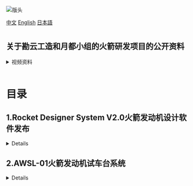 ![版头](https://github.com/Kanyon-industries/Rocket/assets/57067525/6e2cb0eb-2c65-4690-af21-c2a6f7591098)

[中文](README.md "中文") [English](eng-README.md "English") [日本語](jp-README.md "日本語")

#

## 关于勘云工造和月都小组的火箭研发项目的公开资料
<details>
<summary>视频资料</summary>
【RD-01】500N发烟硝酸-Tonka250液体火箭发动机  →  https://www.bilibili.com/video/BV1CW411C7Dg
<br>
【RD-02】2000N液氧-煤油液体火箭发动机  →  https://www.bilibili.com/video/BV17J411b7Tz
</details>

<br>

# 目录
## 1.Rocket Designer System V2.0火箭发动机设计软件发布
<details>
<br>

**[下载](https://github.com/Kanyon-industries/Rocket/releases/download/RDS/Rocket.Designer.System.v2.0.exe)**
<br>
### 面向所有业余火箭爱好者永久免费使用
<br>
此软件由猎鹰和黄斯基共同开发。猎鹰已于2023年3月去世，谨以此纪念他的贡献。
<br>
此软件旨在为火箭研究初学者提供ansys之类专业软件的下位替代，软件支持固体|液体|固液混合三种类型发动机的综合计算功能。同时拥有力学分析，部分内弹道模拟，燃速分析，法兰计算等功能。
<br>

### 固体火箭发动机计算

<br>

![固体火箭](https://github.com/Kanyon-industries/Rocket/assets/57067525/c2335d6c-0698-49b4-8769-c6bfdf08d1f8)

<br>

### 液体火箭发动机计算
<br>

![液体火箭](https://github.com/Kanyon-industries/Rocket/assets/57067525/504e83a1-7a5b-41b9-a5af-1c1d027cb14c)
![液1](https://github.com/Kanyon-industries/Rocket/assets/57067525/e02f44f5-075d-434b-8181-e12b07ecb59d)
![液2](https://github.com/Kanyon-industries/Rocket/assets/57067525/2e27f5d9-5f39-4771-94a4-266b8ecc698e)


### 固液混合火箭发动机计算
<br>

![固液混合](https://github.com/Kanyon-industries/Rocket/assets/57067525/269648d0-714f-4ee7-bf35-52a5d058782e)
![固液1](https://github.com/Kanyon-industries/Rocket/assets/57067525/30723908-1b0d-4fb8-bbf5-7678e311a6f1)
![固液2](https://github.com/Kanyon-industries/Rocket/assets/57067525/0bd94fe6-2305-4174-a8bc-ac09cd73d77f)

<br>

### 其他综合计算
<br>

![综合计算](https://github.com/Kanyon-industries/Rocket/assets/57067525/bdc33717-64c0-4db2-9ab3-4c8a2a877fe3)
![气瓶计算](https://github.com/Kanyon-industries/Rocket/assets/57067525/2a5ea54a-b231-45a5-b19d-eecd199c0d5d)
![力学分析](https://github.com/Kanyon-industries/Rocket/assets/57067525/5c2346a4-39ca-45c9-a62d-9eed98c891da)
![管质量计算](https://github.com/Kanyon-industries/Rocket/assets/57067525/22551612-345c-4c67-9569-dac34e7a3092)
![法兰计算](https://github.com/Kanyon-industries/Rocket/assets/57067525/2595402b-efed-48fd-9d96-e28cd3addeb0)
![落压计算](https://github.com/Kanyon-industries/Rocket/assets/57067525/a6536367-d322-45ef-b3b7-5ce9f31594dc)
</details>

## 2.AWSL-01火箭发动机试车台系统
<details>
<br>

**[下载](https://github.com/Kanyon-industries/Rocket/releases/download/AWSL/AWSL-01.Rocket.Engine.Test.Stand.System.zip)**
<br>
### 面向所有业余火箭爱好者永久免费使用
<br>
此系统由陈科帝和kk共同开发。
<br>
本试车台使用铝型材和激光切割q235钢板作为模块化基础架构，使用透明聚碳酸酯板作为防爆插板，可以有效防止实验事故对人员以及设备造成伤害
<br>
系统基于stm32开发，包含压力采集，实时显示，无线数传，数据存储以及无线点火系统，阀门控制系统
<br>
可通过遥控器完成带有密码保险的点火，急停以及更多自定义拓展功能
<br>
测力系统的采样率最大可达到80HZ，并且通过内置sd卡进行实时存储，在实验的任何时刻都可以采集到有效数据
<br>
系统通过两路独立电源供电，由于舵机启动运行会对电源产生干扰所以对单片机供电以及io做了隔离
<br>
试车台可调整发动机夹持直径，可容纳直径40-310mm的火箭发动机，默认安装尺寸可支持0-2T的轮辐式压力传感器，通过修改底板安装尺寸可替换其他量程的压力传感器
<br>
![1](https://github.com/Kanyon-industries/Rocket/assets/57067525/037ebd3f-e1f6-48c9-9206-14b400a3cc77)
![2](https://github.com/Kanyon-industries/Rocket/assets/57067525/f4cf22fa-ddd7-47ab-adee-99783135b87a)
![3](https://github.com/Kanyon-industries/Rocket/assets/57067525/45f5524e-322d-465b-9bf5-a2dce8dc7c7e)
</details>






























